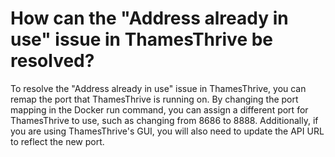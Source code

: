 # How can the "Address already in use" issue in ThamesThrive be resolved?

To resolve the "Address already in use" issue in ThamesThrive, you can remap the port that ThamesThrive is running on. By
changing the port mapping in the Docker run command, you can assign a different port for ThamesThrive to use, such as
changing from 8686 to 8888. Additionally, if you are using ThamesThrive's GUI, you will also need to update the API URL to
reflect the new port.
